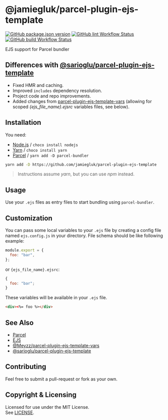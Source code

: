 # @jamiegluk/parcel-plugin-ejs-template

[![GitHub package.json version](https://img.shields.io/github/package-json/v/jamiegluk/parcel-plugin-ejs-template?color=blue)](https://github.com/jamiegluk/parcel-plugin-ejs-template/releases)
[![GitHub lint Workflow Status](https://img.shields.io/github/workflow/status/jamiegluk/parcel-plugin-ejs-template/Lint?label=lint)](https://github.com/jamiegluk/parcel-plugin-ejs-template/actions?query=workflow%3A%22Lint%22)
[![GitHub build Workflow Status](https://img.shields.io/github/workflow/status/jamiegluk/parcel-plugin-ejs-template/Build?label=build)](https://github.com/jamiegluk/parcel-plugin-ejs-template/actions?query=workflow%3A%22Build%22)

EJS support for Parcel bundler

## Differences with [@sarioglu/parcel-plugin-ejs-template](https://github.com/sarioglu/parcel-plugin-ejs-template)

- Fixed HMR and caching.
- Improved `includes` dependency resolution.
- Project code and repo improvements.
- Added changes from [parcel-plugin-ejs-template-vars](https://github.com/Meyzz/parcel-plugin-ejs-template) (allowing for scoped _{ejs_file_name}.ejsrc_ variables files, see below).

## Installation

You need:

- [Node.js](https://nodejs.org) / `choco install nodejs`
- [Yarn](https://yarnpkg.com/) / `choco install yarn`
- [Parcel](https://parceljs.org/) / `yarn add -D parcel-bundler`

```bash
yarn add -D https://github.com/jamiegluk/parcel-plugin-ejs-template
```

> Instructions assume _yarn_, but you can use _npm_ instead.

## Usage

Use your `.ejs` files as entry files to start bundling using `parcel-bundler`.

## Customization

You can pass some local variables to your `.ejs` file by creating a config file named `ejs.config.js` in your directory. File schema should be like following example:

```js
module.export = {
  foo: "bar",
};
```

or `{ejs_file_name}.ejsrc`:

```js
{
  foo: "bar";
}
```

These variables will be available in your `.ejs` file.

```html
<div><%= foo %></div>
```

## See Also

- [Parcel](https://parceljs.org/)
- [EJS](https://ejs.co/)
- [@Meyzz/parcel-plugin-ejs-template-vars](https://github.com/Meyzz/parcel-plugin-ejs-template)
- [@sarioglu/parcel-plugin-ejs-template](https://github.com/sarioglu/parcel-plugin-ejs-template)

## Contributing

Feel free to submit a pull-request or fork as your own.

## Copyright & Licensing

Licensed for use under the MIT License.  
See [LICENSE](LICENSE).
